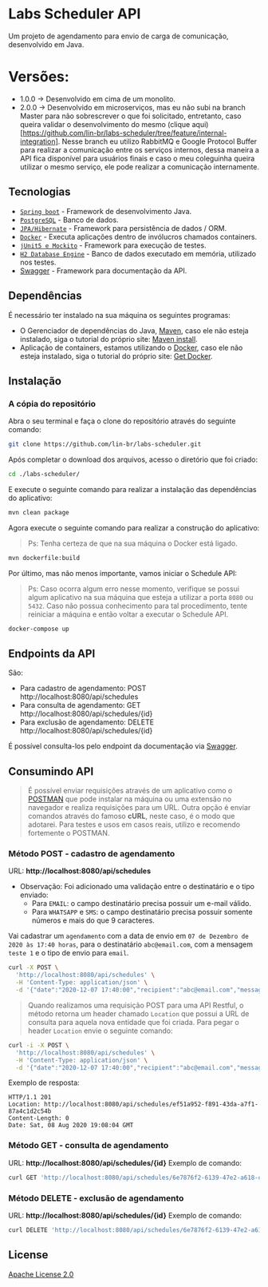 # Labs Scheduler API
Um projeto de agendamento para envio de carga de comunicação, desenvolvido em Java.

# Versões:
* 1.0.0 -> Desenvolvido em cima de um monolito.
* 2.0.0 -> Desenvolvido em microserviços, mas eu não subi na branch Master para não sobrescrever
o que foi solicitado, entretanto, caso queira validar o desenvolvimento do mesmo (clique aqui)[https://github.com/lin-br/labs-scheduler/tree/feature/internal-integration].
Nesse branch eu utilizo RabbitMQ e Google Protocol Buffer para realizar a comunicação entre os
serviços internos, dessa maneira a API fica disponível para usuários finais e caso o meu coleguinha
queira utilizar o mesmo serviço, ele pode realizar a comunicação internamente.

## Tecnologias

 - [`Spring boot`](https://spring.io) - Framework de desenvolvimento Java.
 - [`PostgreSQL`](https://www.postgresql.org/) - Banco de dados.
 - [`JPA/Hibernate`](https://hibernate.org/orm/) - Framework para persistência de dados / ORM.
 - [`Docker`](https://www.docker.com) - Executa aplicações dentro de invólucros chamados containers.
 - [`jUnit5 e Mockito`](https://junit.org/junit5/) - Framework para execução de testes.
 - [`H2 Database Engine`](https://mvnrepository.com/artifact/com.h2database/h2) - 
 Banco de dados executado em memória, utilizado nos testes.
 - [Swagger](https://swagger.io/) - Framework para documentação da API.

## Dependências
É necessário ter instalado na sua máquina os seguintes programas:
* O Gerenciador de dependências do Java, [Maven](https://maven.apache.org/),
caso ele não esteja instalado, siga o tutorial do próprio site: 
[Maven install](https://maven.apache.org/install.html).
* Aplicação de containers, estamos utilizando o [Docker](https://www.docker.com), caso ele não
esteja instalado, siga o tutorial do próprio site: [Get Docker](https://docs.docker.com/get-docker/).

## Instalação

### A cópia do repositório
Abra o seu terminal e faça o clone do repositório através do seguinte comando:
```bash
git clone https://github.com/lin-br/labs-scheduler.git
```
Após completar o download dos arquivos, acesso o diretório que foi criado:
```bash
cd ./labs-scheduler/
```
E execute o seguinte comando para realizar a instalação das dependências do aplicativo:
```bash
mvn clean package
```
Agora execute o seguinte comando para realizar a construção do aplicativo:
> Ps: Tenha certeza de que na sua máquina o Docker está ligado. 
```bash
mvn dockerfile:build
```
Por último, mas não menos importante, vamos iniciar o Schedule API:
> Ps: Caso ocorra algum erro nesse momento, verifique se possui algum aplicativo na sua máquina
que esteja a utilizar a porta `8080` ou `5432`. Caso não possua conhecimento para tal
procedimento, tente reiniciar a máquina e então voltar a executar o Schedule API.
```bash
docker-compose up
```

## Endpoints da API
São:
- Para cadastro de agendamento:
    POST http://localhost:8080/api/schedules
- Para consulta de agendamento:
    GET http://localhost:8080/api/schedules/{id}
- Para exclusão de agendamento:
    DELETE http://localhost:8080/api/schedules/{id}

É possível consulta-los pelo endpoint da documentação via [Swagger](http://localhost:8080/api/swagger-ui.html).

## Consumindo API

> É possível enviar requisições através de um aplicativo como o [POSTMAN](https://www.getpostman.com/downloads/) que
pode instalar na máquina ou uma extensão no navegador e realiza requisições para um URL.
> Outra opção é enviar comandos através do famoso **cURL**, neste caso, é o modo que adotarei.
Para testes e usos em casos reais, utilizo e recomendo fortemente o POSTMAN.

### Método POST - cadastro de agendamento

URL: **http://localhost:8080/api/schedules**

* Observação: Foi adicionado uma validação entre o destinatário e o tipo enviado:
    * Para `EMAIL`: o campo destinatário precisa possuir um e-mail válido.
    * Para `WHATSAPP` e `SMS`: o campo destinatário precisa possuir somente números e mais
    do que 9 caracteres. 

Vai cadastrar um `agendamento` com a data de envio em `07 de Dezembro de 2020 às 17:40 horas`,
para o destinatário `abc@email.com`, com a mensagem `teste 1` e o tipo de envio para `email`.
```bash
curl -X POST \
  'http://localhost:8080/api/schedules' \
  -H 'Content-Type: application/json' \
  -d '{"date":"2020-12-07 17:40:00","recipient":"abc@email.com","message":"teste 1","type":"EMAIL"}'
```
> Quando realizamos uma requisição POST para uma API Restful, o método retorna um header chamado
`Location` que possui a URL de consulta para aquela nova entidade que foi criada.
Para pegar o header `Location` envie o seguinte comando:
```bash
curl -i -X POST \
  'http://localhost:8080/api/schedules' \
  -H 'Content-Type: application/json' \
  -d '{"date":"2020-12-07 17:40:00","recipient":"abc@email.com","message":"teste 1","type":"EMAIL"}'
```
Exemplo de resposta:
```text
HTTP/1.1 201
Location: http://localhost:8080/api/schedules/ef51a952-f891-43da-a7f1-87a4c1d2c54b
Content-Length: 0
Date: Sat, 08 Aug 2020 19:08:04 GMT
```

### Método GET - consulta de agendamento

URL: **http://localhost:8080/api/schedules/{id}**
Exemplo de comando:
```bash
curl GET 'http://localhost:8080/api/schedules/6e7876f2-6139-47e2-a618-c927f0819df9'
```

### Método DELETE - exclusão de agendamento

URL: **http://localhost:8080/api/schedules/{id}**
Exemplo de comando:
```bash
curl DELETE 'http://localhost:8080/api/schedules/6e7876f2-6139-47e2-a618-c927f0819df9'
```

## License
[Apache License 2.0](https://www.apache.org/licenses/LICENSE-2.0)